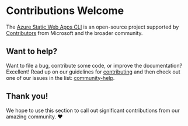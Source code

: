 # Contributions Welcome 

The [Azure Static Web Apps CLI](https://github.com/Azure/static-web-apps-cli) is an open-source project supported by [Contributors](https://github.com/Azure/static-web-apps-cli/graphs/contributors) from Microsoft and the broader community.

## Want to help?
Want to file a bug, contribute some code, or improve the documentation? Excellent! Read up on our guidelines for [contributing](https://github.com/azure/static-web-apps-cli/blob/master/CONTRIBUTING.md) and then check out one of our issues in the list: [community-help](https://github.com/azure/static-web-apps-cli/issues).

## Thank you!
We hope to use this section to call out significant contributions from our amazing community. ♥️
